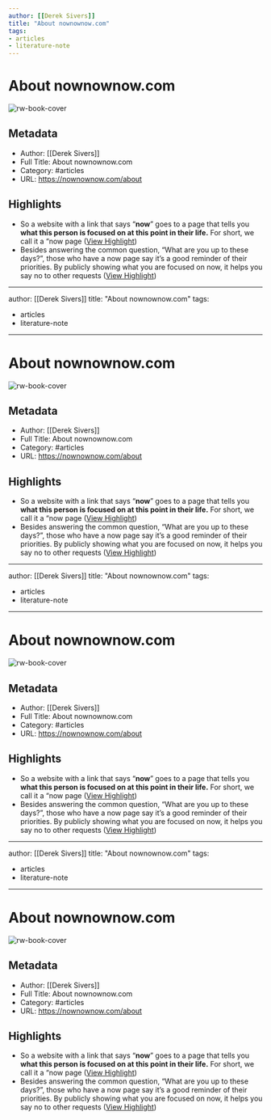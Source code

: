 ```yaml
---
author: [[Derek Sivers]]
title: "About nownownow.com"
tags: 
- articles
- literature-note
---
```

# About nownownow.com

![rw-book-cover](http://nownownow.com/images/nowclock.jpg)

## Metadata
- Author: [[Derek Sivers]]
- Full Title: About nownownow.com
- Category: #articles
- URL: https://nownownow.com/about

## Highlights
- So a website with a link that says “**now**” goes to a page that tells you **what this person is focused on at this point in their life.** For short, we call it a “now page ([View Highlight](https://read.readwise.io/read/01gs6akf4zjpkcgwparqqszn81))
- Besides answering the common question, “What are you up to these days?”, those who have a now page say it’s a good reminder of their priorities. By publicly showing what you are focused on now, it helps you say no to other requests ([View Highlight](https://read.readwise.io/read/01gs6ana7rk25wm3z7sm5yf2sr))
---
author: [[Derek Sivers]]
title: "About nownownow.com"
tags: 
- articles
- literature-note
---
# About nownownow.com

![rw-book-cover](http://nownownow.com/images/nowclock.jpg)

## Metadata
- Author: [[Derek Sivers]]
- Full Title: About nownownow.com
- Category: #articles
- URL: https://nownownow.com/about

## Highlights
- So a website with a link that says “**now**” goes to a page that tells you **what this person is focused on at this point in their life.** For short, we call it a “now page ([View Highlight](https://read.readwise.io/read/01gs6akf4zjpkcgwparqqszn81))
- Besides answering the common question, “What are you up to these days?”, those who have a now page say it’s a good reminder of their priorities. By publicly showing what you are focused on now, it helps you say no to other requests ([View Highlight](https://read.readwise.io/read/01gs6ana7rk25wm3z7sm5yf2sr))
---
author: [[Derek Sivers]]
title: "About nownownow.com"
tags: 
- articles
- literature-note
---
# About nownownow.com

![rw-book-cover](http://nownownow.com/images/nowclock.jpg)

## Metadata
- Author: [[Derek Sivers]]
- Full Title: About nownownow.com
- Category: #articles
- URL: https://nownownow.com/about

## Highlights
- So a website with a link that says “**now**” goes to a page that tells you **what this person is focused on at this point in their life.** For short, we call it a “now page ([View Highlight](https://read.readwise.io/read/01gs6akf4zjpkcgwparqqszn81))
- Besides answering the common question, “What are you up to these days?”, those who have a now page say it’s a good reminder of their priorities. By publicly showing what you are focused on now, it helps you say no to other requests ([View Highlight](https://read.readwise.io/read/01gs6ana7rk25wm3z7sm5yf2sr))
---
author: [[Derek Sivers]]
title: "About nownownow.com"
tags: 
- articles
- literature-note
---
# About nownownow.com

![rw-book-cover](http://nownownow.com/images/nowclock.jpg)

## Metadata
- Author: [[Derek Sivers]]
- Full Title: About nownownow.com
- Category: #articles
- URL: https://nownownow.com/about

## Highlights
- So a website with a link that says “**now**” goes to a page that tells you **what this person is focused on at this point in their life.** For short, we call it a “now page ([View Highlight](https://read.readwise.io/read/01gs6akf4zjpkcgwparqqszn81))
- Besides answering the common question, “What are you up to these days?”, those who have a now page say it’s a good reminder of their priorities. By publicly showing what you are focused on now, it helps you say no to other requests ([View Highlight](https://read.readwise.io/read/01gs6ana7rk25wm3z7sm5yf2sr))
